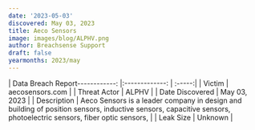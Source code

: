 ```yaml
---
date: '2023-05-03'
discovered: May 03, 2023
title: Aeco Sensors
image: images/blog/ALPHV.png
author: Breachsense Support
draft: false
yearmonths: 2023/may
---
```


| Data Breach Report------------:     |:-------------:    | :-----:|
| Victim      | aecosensors.com      | 
| Threat Actor      | ALPHV      | 
| Date Discovered      | May 03, 2023      | 
| Description      | Aeco Sensors is a leader company in design and building of position sensors, inductive sensors, capacitive sensors, photoelectric sensors, fiber optic sensors,      | 
| Leak Size      | Unknown      | 

